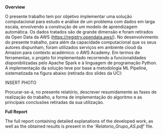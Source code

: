 **Overview**

O presente trabalho tem por objetivo implementar uma solução computacional para estudo e análise de um problema com dados em larga escala, envolvendo a construção de um modelo de aprendizagem automática. Os dados tratados são de grande dimensão e foram retirados da Open Data da AWS (https://registry.opendata.aws/). No desenvolvimento do presente trabalho, para além da capacidade computacional que os seus autores dispunham, foram utilizados serviços em ambiente cloud da Amazon para contexto académico: o AWS Academy. Em termos de ferramentas, o projeto foi implementado recorrendo a funcionalidades disponibilizadas pelo Apache Spark e à linguagem de programação Python. A implementação da solução teve por base a metodologia ML Pipeline, sistematizada na figura abaixo (retirada dos slides da UC):

INSERT PHOTO


Procurar-se-á, no presente relatório, descrever resumidamente as fases de realização do trabalho, a forma de implementação do algoritmo e as principais conclusões retiradas da sua utilização. 


**Full Report**

The full report containing detailed explanations of the developed work, as well as the obtained results is present in the '*Relatorio_Grupo_AS.pdf*' file.
